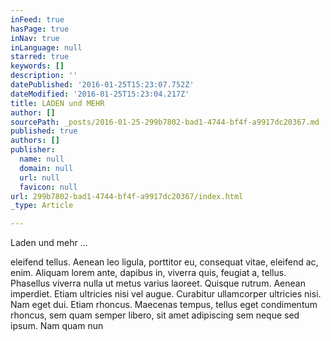 ```yaml
---
inFeed: true
hasPage: true
inNav: true
inLanguage: null
starred: true
keywords: []
description: ''
datePublished: '2016-01-25T15:23:07.752Z'
dateModified: '2016-01-25T15:23:04.217Z'
title: LADEN und MEHR
author: []
sourcePath: _posts/2016-01-25-299b7802-bad1-4744-bf4f-a9917dc20367.md
published: true
authors: []
publisher:
  name: null
  domain: null
  url: null
  favicon: null
url: 299b7802-bad1-4744-bf4f-a9917dc20367/index.html
_type: Article

---
```

Laden und mehr ...

eleifend tellus. Aenean leo ligula, porttitor eu, consequat vitae, 
eleifend ac, enim. Aliquam lorem ante, dapibus in, viverra quis, feugiat
a, tellus. Phasellus viverra nulla ut metus varius laoreet. Quisque 
rutrum. Aenean imperdiet. Etiam ultricies nisi vel augue. Curabitur 
ullamcorper ultricies nisi. Nam eget dui.
Etiam rhoncus. Maecenas tempus, tellus eget condimentum rhoncus, sem 
quam semper libero, sit amet adipiscing sem neque sed ipsum. Nam quam 
nun